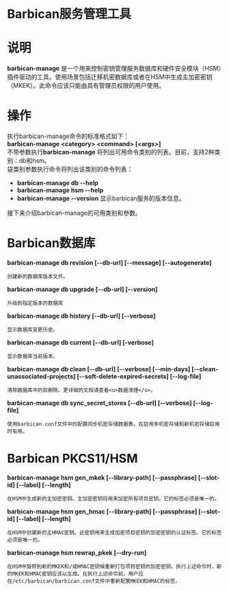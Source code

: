 # Barbican服务管理工具  

# 说明  
**barbican-manage** 是一个用来控制密钥管理服务数据库和硬件安全模块（HSM）插件驱动的工具。使用场景包括迁移机密数据库或者在HSM中生成主加密密钥（MKEK）。此命令应该只能由具有管理员权限的用户使用。  

# 操作  
执行barbican-manage命令的标准格式如下：  
**barbican-manage \<category> \<command> [\<args>]**  
不带参数执行**barbican-manage** 将列出可用命令类别的列表。目前，支持2种类别：db和hsm。  
袋类别参数执行命令将列出该类别的命令列表：  
* **barbican-manage db --help**  
* **barbican-manage hsm --help**  
* **barbican-manage --version** 显示barbican服务的版本信息。  

接下来介绍barbican-manage的可用类别和参数。  

# Barbican数据库  
**barbican-manage db revision [--db-url] [--message] [--autogenerate]**  
```
创建新的数据库版本文件。
```  

**barbican-manage db upgrade [--db-url] [--version]**
```
升级到指定版本的数据库
```

**barbican-manage db history [--db-url] [--verbose]**  
```
显示数据库变更历史。
```

**barbican-manage db current [--db-url] [-verbose]**  
```
显示数据库当前版本。
```

**barbican-manage db clean [--db-url] [--verbose] [--min-days] [--clean-unassociated-projects] [--soft-delete-expired-secrets] [--log-file]**  
```
清除数据库中的软删除。更详细的文档请查看<u>数据清理</u>。
```

**barbican-manage db sync_secret_stores [--db-url] [--verbose] [--log-file]**  
```
使用barbican.conf文件中的配置同步机密存储数据表。在启用多机密存储和新机密存储启用时有用。
```

# Barbican PKCS11/HSM
**barbican-manage hsm gen_mkek [--library-path] [--passphrase] [--slot-id] [--label] [--length]**  
```
在HSM中生成新的主加密密钥。主加密密钥将用来加密所有项目密钥。它的标签必须是唯一的。
```

**barbican-manage hsm gen_hmac [--library-path] [--passphrase] [--slot-id] [--label] [--length]**  
```
在HSM中创建新的主HMAC密钥。此密钥用来生成加密项目密钥的加密密钥的认证标签。它的标签必须是唯一的。
```

**barbican-manage hsm rewrap_pkek [--dry-run]**
```
在HSM中旋转到新的MKEK和/或HMAC密钥候重新打包项目密钥的加密密钥。执行上述命令时，新的MKEK和HMAC密钥应该以生成。在执行上述命令前，用户应在/etc/barbican/barbican.conf文件中重新配置MKEK和HMAC的标签。
```